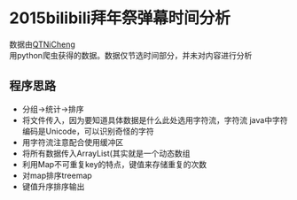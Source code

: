 # 2015bilibili拜年祭弹幕时间分析

数据由[QTNiCheng](https://github.com/QTNiCheng/bilibili_danmu "项目地址")  <br/>
用python爬虫获得的数据。数据仅节选时间部分，并未对内容进行分析

 ## 程序思路
 * 分组->统计->排序<br>
 * 将文件传入，因为要知道具体数据是什么此处选用字符流，字符流 java中字符编码是Unicode，可以识别奇怪的字符<br>
 * 用字符流注意配合使用缓冲区<br>
 * 将所有数据传入ArrayList(其实就是一个动态数组<br>
 * 利用Map不可重复key的特点，键值来存储重复的次数<br>
 * 对map排序treemap<br>
 * 键值升序排序输出<br>
 
